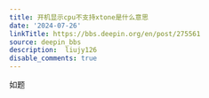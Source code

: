 ```yaml
---
title: 开机显示cpu不支持xtone是什么意思
date: '2024-07-26'
linkTitle: https://bbs.deepin.org/en/post/275561
source: deepin_bbs
description:  liujy126 
disable_comments: true
---
```

如题
